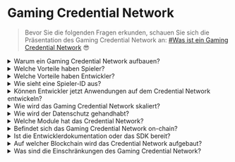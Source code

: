 # Gaming Credential Network

> Bevor Sie die folgenden Fragen erkunden, schauen Sie sich die Präsentation des Gaming Credential Network an: [#Was ist ein Gaming Credential Network](gaming-credential-network.md#was-ist-ein-gaming-credential-network "Erwähnung") :sunglasses:

<details>

<summary>Warum ein Gaming Credential Network aufbauen?</summary>

In der heutigen Gesellschaft, in der Freizeit immer reichlicher vorhanden ist, verbringen Spieler unzählige Stunden in Gaming-Welten. Doch die aus diesen Erfahrungen generierten Daten werden oft unterbewertet und über mehrere Spiele hinweg fragmentiert. XBorg erkennt den Wert der Zeit der Spieler an und strebt danach, ihre Daten sinnvoll und wertvoll zu machen. Denken Sie daran wie ein dezentrales Identifikationssystem für Spiele.\
\
Darüber hinaus ermöglicht das Gaming Credential Network die Entwicklung von besseren Spieleanwendungen und Interoperabilität, die an die Identität der Spieler gebunden ist.

</details>

<details>

<summary>Welche Vorteile haben Spieler?</summary>

* Spieler besitzen und zentralisieren ihre Spieldaten an einem Ort
* Spieler erhalten Zugang zu Spieleanwendungen und Dienstprogrammen innerhalb des Ökosystems
* Spieler können ihre Daten monetarisieren

</details>

<details>

<summary>Welche Vorteile haben Entwickler?</summary>

* Entwickler können maßgeschneiderte Spielerlebnisse entwickeln
* Unternehmen können Benutzer erwerben, indem sie Spieler gegen eine Gebühr ansprechen
* Das Gaming Credential Network bietet sofortigen Zugriff auf Spiele und Entwickler und erweitert so ihre Reichweite
* Entwickler können auf detailliertere Daten zugreifen, um die Genauigkeit des Matchmakings und andere App-Funktionen zu verbessern
* Die Plattform ermöglicht neue Anwendungsfälle, einschließlich kreditbasierter Reputation

</details>

<details>

<summary>Wie sieht eine Spieler-ID aus?</summary>

Die Spieler-ID ist ein Soulbound-Token, das eine Aggregation aller vom Benutzer erhaltenen Soulbound-Tokens darstellt. Die Spieler-ID umfasst auch Soulbound-Tokens außerhalb des XBorg-Ökosystems wie das Lens-Protokoll.

</details>

<details>

<summary>Können Entwickler jetzt Anwendungen auf dem Credential Network entwickeln?</summary>

Derzeit ist das Gaming Credential Network zentralisiert. Nach der Dezentralisierung des Netzwerks können Entwickler darauf aufbauen.

</details>

<details>

<summary>Wie wird das Gaming Credential Network skaliert?</summary>

Die Gaming- und Community-Engagement-App ist die Hauptanwendung, die es uns ermöglicht, das Gaming Credential Network zu skalieren.

</details>

<details>

<summary>Wie wird der Datenschutz gehandhabt?</summary>

Zukünftige Iterationen des Protokolls ermöglichen es Spielern, relevante Daten selektiv offenzulegen, indem sie Opt-in-/Opt-out-Funktionen aktivieren. Darüber hinaus werden Zero-Knowledge-Technologien in nachfolgenden Updates integriert, um das unerschütterliche Engagement der Plattform für Datenschutz und Datensicherheit zu unterstreichen.

</details>

<details>

<summary>Welche Module hat das Credential Network?</summary>

* Community
* Spieler
* Spiel

### ![](../.gitbook/assets/modules.png)

</details>

<details>

<summary>Befindet sich das Gaming Credential Network on-chain?</summary>

Derzeit wird das Gaming Credential Network sicher off-chain gespeichert. Sobald das Ökosystem an Fahrt gewinnt und die Benutzerbasis die Schwelle von 100.000 überschreitet, wird das Netzwerk nahtlos auf die Blockchain übergehen und XBorgs unerschütterliches Engagement für Zugänglichkeit und Transparenz unterstreichen.

</details>

<details>

<summary>Ist die Entwicklerdokumentation oder das SDK bereit?</summary>

Es wird derzeit daran gearbeitet, wird aber erst Ende 2023 veröffentlicht.

</details>

<details>

<summary>Auf welcher Blockchain wird das Credential Network aufgebaut?</summary>

Zunächst auf Polygon und anderen L2. Sobald das Netzwerk an Fahrt gewinnt, wird es zu seinem eigenen L2/L3, bekannt als die Borg-Kette.

</details>

<details>

<summary>Was sind die Einschränkungen des Gaming Credential Network?</summary>

* **Sybil-Resistenz:** Eine inhärente Einschränkung der Netzwerkinfrastruktur liegt in der Anfälligkeit der Benutzer für die Annahme falscher Identitäten oder die Nutzung fortschrittlicher Technologien wie künstlicher Intelligenz zur Manipulation ihrer digitalen Identitäten. Um die schädlichen Auswirkungen von Sybil-Angriffen zu mindern, beinhaltet eine effektive Strategie die Integration eines Identitätsnachweismechanismus in das zugrunde liegende Protokoll des Netzwerks.

<!---->

* **Skalierung**: Der eigentliche Mehrwert des Credential Network hängt von einem erforderlichen Maß an Netzwerkskalierung ab, eine Priorität, die derzeit für XBorg von erheblicher strategischer Bedeutung ist. Sobald dieses Ziel erreicht ist, sind die potenziellen Anwendungsmöglichkeiten des Netzwerks wirklich grenzenlos.

</details>